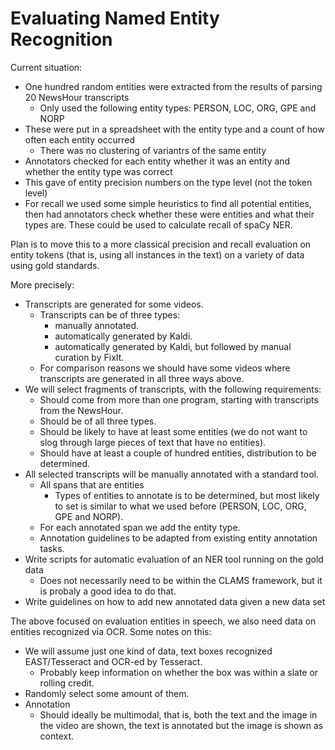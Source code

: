 # Evaluating Named Entity Recognition

Current situation:

- One hundred random entities were extracted from the results of parsing 20 NewsHour transcripts
  - Only used the following entity types: PERSON, LOC, ORG, GPE and NORP
- These were put in a spreadsheet with the entity type and a count of how often each entity occurred
  - There was no clustering of variantrs of the same entity
- Annotators checked for each entity whether it was an entity and whether the entity type was correct
- This gave of entity precision numbers on the type level (not the token level)
- For recall we used some simple heuristics to find all potential entities, then had annotators check whether these were entities and what their types are. These could be used to calculate recall of spaCy NER.

Plan is to move this to a more classical precision and recall evaluation on entity tokens (that is, using all instances in the text) on a variety of data using gold standards. 

More precisely:

- Transcripts are generated for some videos.
  - Transcripts can be of three types:
    - manually annotated.
    - automatically generated by Kaldi.
    - automatically generated by Kaldi, but followed by manual curation by FixIt.
  - For comparison reasons we should have some videos where transcripts are generated in all three ways above.
- We will select fragments of transcripts, with the following requirements:
  - Should come from more than one program, starting with transcripts from the NewsHour.
  - Should be of all three types.
  - Should be likely to have at least some entities (we do not want to slog through large pieces of text that have no entities).
  - Should have at least a couple of hundred entities, distribution to be determined.
- All selected transcripts will be manually annotated with a standard tool.
  - All spans that are entities
    - Types of entities to annotate is to be determined, but most likely to set is similar to what we used before (PERSON, LOC, ORG, GPE and NORP).
  - For each annotated span we add the entity type.
  - Annotation guidelines to be adapted from existing entity annotation tasks.
- Write scripts for automatic evaluation of an NER tool running on the gold data
  - Does not necessarily need to be within the CLAMS framework, but it is probaly a good idea to do that.
 - Write guidelines on how to add new annotated data given a new data set

The above focused on evaluation entities in speech, we also need data on entities recognized via OCR. Some notes on this:

- We will assume just one kind of data, text boxes recognized EAST/Tesseract and OCR-ed by Tesseract.
  - Probably keep information on whether the box was within a slate or rolling credit.
- Randomly select some amount of them.
- Annotation
  - Should ideally be multimodal, that is, both the text and the image in the video are shown, the text is annotated but the image is shown as context.

